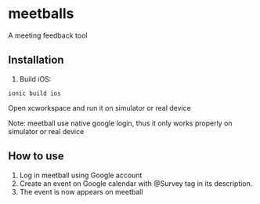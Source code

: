 # meetballs
A meeting feedback tool

Installation
------------------
1. Build iOS:
```
ionic build ios
```
Open xcworkspace and run it on simulator or real device

Note: meetball use native google login, thus it only works properly on simulator or real device


How to use
------------------
1. Log in meetball using Google account
2. Create an event on Google calendar with @Survey tag in its description.
3. The event is now appears on meetball
